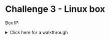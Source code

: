 # Challenge 3 - Linux box


Box IP:

<details>
  <summary>Click here for a walkthrough</summary>
  
  <p align="center">
	      <img src="https://github.com/DMUHackers/weekly_sessions/blob/master/2020-2021/week_11/challenge_3/ch3shots/.png">
  </p>
  
  
  <p align="center">
	      <img src="https://github.com/DMUHackers/weekly_sessions/blob/master/2020-2021/week_11/challenge_3/ch3shots/.png">
  </p>


  <p align="center">
	      <img src="https://github.com/DMUHackers/weekly_sessions/blob/master/2020-2021/week_11/challenge_3/ch3shots/.png">
  </p>

</details>
